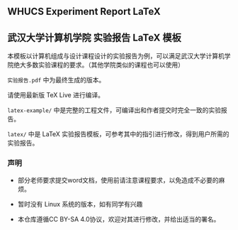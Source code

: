 ## WHUCS Experiment Report LaTeX

## 武汉大学计算机学院 实验报告 LaTeX 模板

本模板以计算机组成与设计课程设计的实验报告为例，可以满足武汉大学计算机学院绝大多数实验课程的要求。（其他学院类似的课程也可以使用）

`实验报告.pdf` 中为最终生成的版本。

请使用最新版 TeX Live 进行编译。

`latex-example/` 中是完整的工程文件，可编译出和作者提交时完全一致的实验报告。

`latex/` 中是 LaTeX 实验报告模板，可参考其中的指引进行修改，得到用户所需的实验报告。

### 声明

- 部分老师要求提交word文档，使用前请注意课程要求，以免造成不必要的麻烦。

- 暂时没有 Linux 系统的版本，如有同学有兴趣

- 本仓库遵循CC BY-SA 4.0协议，欢迎对其进行修改，并给出适当的署名。
